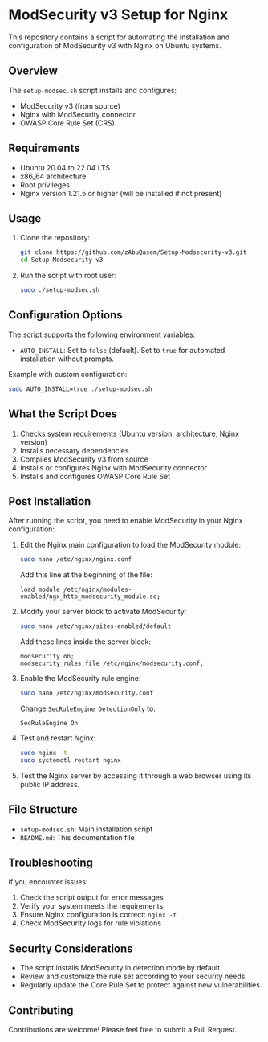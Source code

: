 # ModSecurity v3 Setup for Nginx

This repository contains a script for automating the installation and configuration of ModSecurity v3 with Nginx on Ubuntu systems.

## Overview

The `setup-modsec.sh` script installs and configures:
- ModSecurity v3 (from source)
- Nginx with ModSecurity connector
- OWASP Core Rule Set (CRS)

## Requirements

- Ubuntu 20.04 to 22.04 LTS
- x86_64 architecture
- Root privileges
- Nginx version 1.21.5 or higher (will be installed if not present)

## Usage

1. Clone the repository:
   ```bash
   git clone https://github.com/zAbuQasem/Setup-Modsecurity-v3.git
   cd Setup-Modsecurity-v3
   ```

2. Run the script with root user:
   ```bash
   sudo ./setup-modsec.sh
   ```

## Configuration Options

The script supports the following environment variables:

- `AUTO_INSTALL`: Set to `false` (default). Set to `true` for automated installation without prompts.

Example with custom configuration:
```bash
sudo AUTO_INSTALL=true ./setup-modsec.sh
```

## What the Script Does

1. Checks system requirements (Ubuntu version, architecture, Nginx version)
2. Installs necessary dependencies
3. Compiles ModSecurity v3 from source
4. Installs or configures Nginx with ModSecurity connector
5. Installs and configures OWASP Core Rule Set

## Post Installation

After running the script, you need to enable ModSecurity in your Nginx configuration:

1. Edit the Nginx main configuration to load the ModSecurity module:
   ```bash
   sudo nano /etc/nginx/nginx.conf
   ```
   Add this line at the beginning of the file:
   ```
   load_module /etc/nginx/modules-enabled/ngx_http_modsecurity_module.so;
   ```

2. Modify your server block to activate ModSecurity:
   ```bash
   sudo nano /etc/nginx/sites-enabled/default
   ```
   Add these lines inside the server block:
   ```
   modsecurity on;
   modsecurity_rules_file /etc/nginx/modsecurity.conf;
   ```

3. Enable the ModSecurity rule engine:
   ```bash
   sudo nano /etc/nginx/modsecurity.conf
   ```
   Change `SecRuleEngine DetectionOnly` to:
   ```
   SecRuleEngine On
   ```

4. Test and restart Nginx:
   ```bash
   sudo nginx -t
   sudo systemctl restart nginx
   ```

5. Test the Nginx server by accessing it through a web browser using its public IP address.

## File Structure

- `setup-modsec.sh`: Main installation script
- `README.md`: This documentation file

## Troubleshooting

If you encounter issues:

1. Check the script output for error messages
2. Verify your system meets the requirements
3. Ensure Nginx configuration is correct: `nginx -t`
4. Check ModSecurity logs for rule violations

## Security Considerations

- The script installs ModSecurity in detection mode by default
- Review and customize the rule set according to your security needs
- Regularly update the Core Rule Set to protect against new vulnerabilities


## Contributing

Contributions are welcome! Please feel free to submit a Pull Request.
